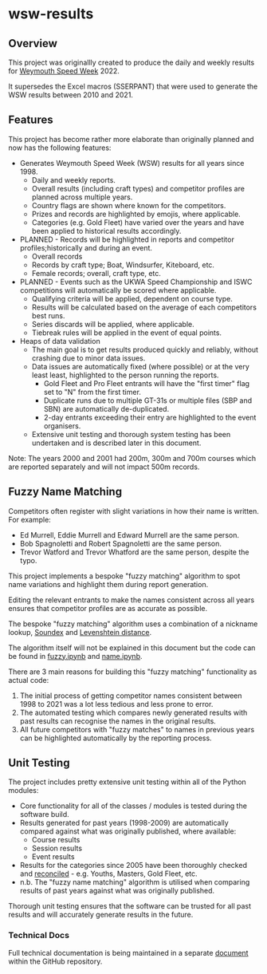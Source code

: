 # wsw-results

## Overview

This project was originallly created to produce the daily and weekly results for [Weymouth Speed Week](https://www.speedsailing.com/) 2022.

It supersedes the Excel macros (SSERPANT) that were used to generate the WSW results between 2010 and 2021.



## Features

This project has become rather more elaborate than originally planned and now has the following features:

- Generates Weymouth Speed Week (WSW) results for all years since 1998.
  - Daily and weekly reports.
  - Overall results (including craft types) and competitor profiles are planned across multiple years.
  - Country flags are shown where known for the competitors.
  - Prizes and records are highlighted by emojis, where applicable.
  - Categories (e.g. Gold Fleet) have varied over the years and have been applied to historical results accordingly.
- PLANNED - Records will be highlighted in reports and competitor profiles;historically and during an event.
  - Overall records
  - Records by craft type; Boat, Windsurfer, Kiteboard, etc.
  - Female records; overall, craft type, etc.
- PLANNED - Events such as the UKWA Speed Championship and ISWC competitions will automatically be scored where applicable.
  - Qualifying criteria will be applied, dependent on course type.
  - Results will be calculated based on the average of each competitors best runs.
  - Series discards will be applied, where applicable.
  - Tiebreak rules will be applied in the event of equal points.
- Heaps of data validation
  - The main goal is to get results produced quickly and reliably, without crashing due to minor data issues.
  - Data issues are automatically fixed (where possible) or at the very least least, highlighted to the person running the reports.
    - Gold Fleet and Pro Fleet entrants will have the "first timer" flag set to "N" from the first timer.
    - Duplicate runs due to multiple GT-31s or multiple files (SBP and SBN) are automatically de-duplicated.
    - 2-day entrants exceeding their entry are highlighted to the event organisers.
  - Extensive unit testing and thorough system testing has been undertaken and is described later in this document.

Note: The years 2000 and 2001 had 200m, 300m and 700m courses which are reported separately and will not impact 500m records.



## Fuzzy Name Matching

Competitors often register with slight variations in how their name is written. For example:

- Ed Murrell, Eddie Murrell and Edward Murrell are the same person.
- Bob Spagnoletti and Robert Spagnoletti are the same person.
- Trevor Watford and Trevor Whatford are the same person, despite the typo.

This project implements a bespoke "fuzzy matching" algorithm to spot name variations and highlight them during report generation.

Editing the relevant entrants to make the names consistent across all years ensures that competitor profiles are as accurate as possible.

The bespoke "fuzzy matching" algorithm uses a combination of a nickname lookup, [Soundex](https://en.wikipedia.org/wiki/Soundex) and [Levenshtein distance](https://en.wikipedia.org/wiki/Levenshtein_distance).

The algorithm itself will not be explained in this document but the code can be found in [fuzzy.ipynb](python/fuzzy.ipynb) and [name.ipynb](python/name.ipynb).

There are 3 main reasons for building this "fuzzy matching" functionality as actual code:

1. The initial process of getting competitor names consistent between 1998 to 2021 was a lot less tedious and less prone to error.
2. The automated testing which compares newly generated results with past results can recognise the names in the original results.
3. All future competitors with "fuzzy matches" to names in previous years can be highlighted automatically by the reporting process.



## Unit Testing

The project includes pretty extensive unit testing within all of the Python modules:

- Core functionality for all of the classes / modules is tested during the software build.
- Results generated for past years (1998-2009) are automatically compared against what was originally published, where available:
  - Course results
  - Session results
  - Event results
- Results for the categories since 2005 have been thoroughly checked and [reconciled](docs/tech/reconciliation.md) - e.g. Youths, Masters, Gold Fleet, etc.
- n.b. The "fuzzy name matching" algorithm is utilised when comparing results of past years against what was originally published.

Thorough unit testing ensures that the software can be trusted for all past results and will accurately generate results in the future.



### Technical Docs

Full technical documentation is being maintained in a separate [document](docs/tech/README.md) within the GitHub repository.

